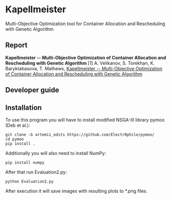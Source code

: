 # Kapellmeister
Multi-Objective Optimization tool for Container Allocation and Rescheduling with Genetic Algorithm

## Report

**Kapellmeister -- Multi-Objective Optimization of Container Allocation and Rescheduling with Genetic Algorithm**
[1] A. Velikanov, S. Torekhan, K. Baryktabasova, T. Mathews,  [Kapellmeister -- Multi-Objective Optimization of Container Allocation and Rescheduling with Genetic Algorithm](https://github.com/Shynar88/Kapellmeister-Multi-Objective-Optimization-of-Container-Allocation-and-Rescheduling-with-GA/blob/master/Kapellmeister%20–%20Multi-Objective%20Optimization%20of%20Container%20Allocation%20and%20Rescheduling%20with%20Genetic%20Algorithm.pdf)

## Developer guide

## Installation

To use this program you will have to install modified NSGA-III library pymoo (Deb et al.):

    git clone -b artemii_edits https://github.com/Electr0phile/pymoo/
    cd pymoo
    pip install .

Additionally you will also need to install NumPy:

    pip install numpy

After that run Evaluation2.py:

    python Evaluation2.py
    
After execution it will save images with resulting plots to \*.png files.
